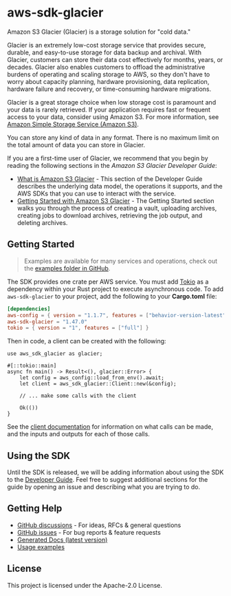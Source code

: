 # aws-sdk-glacier

Amazon S3 Glacier (Glacier) is a storage solution for "cold data."

Glacier is an extremely low-cost storage service that provides secure, durable, and easy-to-use storage for data backup and archival. With Glacier, customers can store their data cost effectively for months, years, or decades. Glacier also enables customers to offload the administrative burdens of operating and scaling storage to AWS, so they don't have to worry about capacity planning, hardware provisioning, data replication, hardware failure and recovery, or time-consuming hardware migrations.

Glacier is a great storage choice when low storage cost is paramount and your data is rarely retrieved. If your application requires fast or frequent access to your data, consider using Amazon S3. For more information, see [Amazon Simple Storage Service (Amazon S3)](http://aws.amazon.com/s3/).

You can store any kind of data in any format. There is no maximum limit on the total amount of data you can store in Glacier.

If you are a first-time user of Glacier, we recommend that you begin by reading the following sections in the _Amazon S3 Glacier Developer Guide_:
  - [What is Amazon S3 Glacier](https://docs.aws.amazon.com/amazonglacier/latest/dev/introduction.html) - This section of the Developer Guide describes the underlying data model, the operations it supports, and the AWS SDKs that you can use to interact with the service.
  - [Getting Started with Amazon S3 Glacier](https://docs.aws.amazon.com/amazonglacier/latest/dev/amazon-glacier-getting-started.html) - The Getting Started section walks you through the process of creating a vault, uploading archives, creating jobs to download archives, retrieving the job output, and deleting archives.

## Getting Started

> Examples are available for many services and operations, check out the
> [examples folder in GitHub](https://github.com/awslabs/aws-sdk-rust/tree/main/examples).

The SDK provides one crate per AWS service. You must add [Tokio](https://crates.io/crates/tokio)
as a dependency within your Rust project to execute asynchronous code. To add `aws-sdk-glacier` to
your project, add the following to your **Cargo.toml** file:

```toml
[dependencies]
aws-config = { version = "1.1.7", features = ["behavior-version-latest"] }
aws-sdk-glacier = "1.47.0"
tokio = { version = "1", features = ["full"] }
```

Then in code, a client can be created with the following:

```rust,no_run
use aws_sdk_glacier as glacier;

#[::tokio::main]
async fn main() -> Result<(), glacier::Error> {
    let config = aws_config::load_from_env().await;
    let client = aws_sdk_glacier::Client::new(&config);

    // ... make some calls with the client

    Ok(())
}
```

See the [client documentation](https://docs.rs/aws-sdk-glacier/latest/aws_sdk_glacier/client/struct.Client.html)
for information on what calls can be made, and the inputs and outputs for each of those calls.

## Using the SDK

Until the SDK is released, we will be adding information about using the SDK to the
[Developer Guide](https://docs.aws.amazon.com/sdk-for-rust/latest/dg/welcome.html). Feel free to suggest
additional sections for the guide by opening an issue and describing what you are trying to do.

## Getting Help

* [GitHub discussions](https://github.com/awslabs/aws-sdk-rust/discussions) - For ideas, RFCs & general questions
* [GitHub issues](https://github.com/awslabs/aws-sdk-rust/issues/new/choose) - For bug reports & feature requests
* [Generated Docs (latest version)](https://awslabs.github.io/aws-sdk-rust/)
* [Usage examples](https://github.com/awslabs/aws-sdk-rust/tree/main/examples)

## License

This project is licensed under the Apache-2.0 License.


